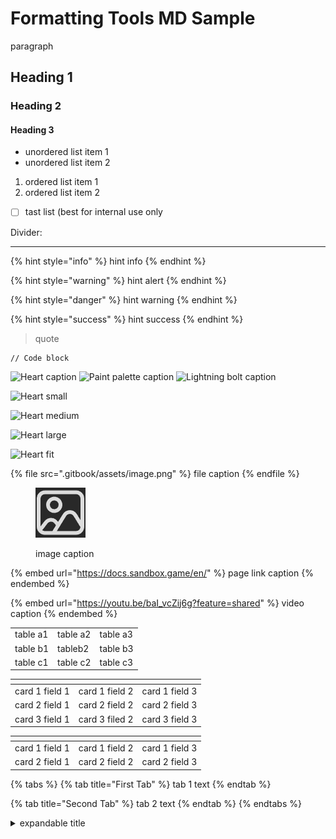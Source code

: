 # Formatting Tools MD Sample

paragraph

## Heading 1

### Heading 2

#### Heading 3

* unordered list item 1
* unordered list item 2

1. ordered list item 1
2. ordered list item 2

* [ ] tast list (best for internal use only

Divider:

***

{% hint style="info" %}
hint info
{% endhint %}

{% hint style="warning" %}
hint alert
{% endhint %}

{% hint style="danger" %}
hint warning
{% endhint %}

{% hint style="success" %}
hint success
{% endhint %}

> quote

```
// Code block
```

![Heart caption](https://github.com/EduTSB/LogicDB/assets/146975849/bc72ee0e-adc1-4382-bd3c-0405201c91f6) ![Paint palette caption](https://github.com/EduTSB/LogicDB/assets/146975849/addd78f9-dc61-4ed8-b661-128ed8b71c9b) ![Lightning bolt caption](https://github.com/EduTSB/LogicDB/assets/146975849/637f88f3-1657-49cd-83b5-1456bab2dac9)

![Heart small](https://github.com/EduTSB/LogicDB/assets/146975849/bc72ee0e-adc1-4382-bd3c-0405201c91f6)

![Heart medium](https://github.com/EduTSB/LogicDB/assets/146975849/bc72ee0e-adc1-4382-bd3c-0405201c91f6)

![Heart large](https://github.com/EduTSB/LogicDB/assets/146975849/bc72ee0e-adc1-4382-bd3c-0405201c91f6)

![Heart fit](https://github.com/EduTSB/LogicDB/assets/146975849/bc72ee0e-adc1-4382-bd3c-0405201c91f6)

{% file src=".gitbook/assets/image.png" %}
file caption
{% endfile %}

<figure><img src=".gitbook/assets/image.png" alt=""><figcaption><p>image caption</p></figcaption></figure>

{% embed url="https://docs.sandbox.game/en/" %}
page link caption
{% endembed %}

{% embed url="https://youtu.be/baI_vcZij6g?feature=shared" %}
video caption
{% endembed %}

|          |          |          |
| -------- | -------- | -------- |
| table a1 | table a2 | table a3 |
| table b1 | tableb2  | table b3 |
| table c1 | table c2 | table c3 |

<table data-view="cards"><thead><tr><th></th><th></th><th></th></tr></thead><tbody><tr><td>card 1 field 1</td><td>card 1 field 2</td><td>card 1 field 3</td></tr><tr><td>card 2 field 1</td><td>card 2 field 2</td><td>card 2 field 3</td></tr><tr><td>card 3 field 1</td><td>card 3 filed 2</td><td>card 3 field 3</td></tr></tbody></table>

<table data-card-size="large" data-view="cards"><thead><tr><th></th><th></th><th></th></tr></thead><tbody><tr><td>card 1 field 1</td><td>card 1 field 2</td><td>card 1 field 3</td></tr><tr><td>card 2 field 1</td><td>card 2 field 2</td><td>card 2 field 3</td></tr></tbody></table>

{% tabs %}
{% tab title="First Tab" %}
tab 1 text
{% endtab %}

{% tab title="Second Tab" %}
tab 2 text
{% endtab %}
{% endtabs %}

<details>

<summary>expandable title</summary>

expandable text

</details>
